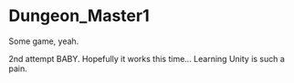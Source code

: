 # Dungeon_Master1
Some game, yeah.

2nd attempt BABY. Hopefully it works this time... Learning Unity is such a pain.